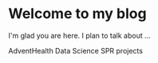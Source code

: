 # Welcome to my blog

I'm glad you are here. I plan to talk about ...

AdventHealth Data Science SPR projects
